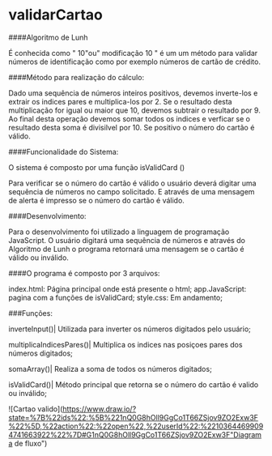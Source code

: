 # validarCartao
####Algoritmo de Lunh

É conhecida como " 10"ou" modificação 10 " é um um método para validar números de identificação como por exemplo números de cartão de crédito.

####Método para realização do cálculo:

Dado uma sequência de números inteiros positivos, devemos inverte-los e extrair os indices pares e multiplica-los por 2.
Se o resultado desta multiplicação for igual ou maior que 10, devemos subtrair o resultado por 9.
Ao final desta operação devemos somar todos os indices e verficar se o resultado desta soma é divisilvel por 10. 
Se positivo o número do cartão é válido.


####Funcionalidade do Sistema:

O sistema é composto por uma função isValidCard ()

Para verificar se o número do cartão é válido o usuário deverá digitar uma sequência de números no campo solicitado.
E através de uma mensagem de alerta é impresso se o número do cartão é válido.


####Desenvolvimento:

Para o desenvolvimento foi utilizado a linguagem de programação JavaScript.
O usuário digitará uma sequência de números e através do Algoritmo de Lunh o programa retornará uma mensagem se o cartão é válido ou inválido.

####O programa é composto por 3 arquivos:

index.html: Página principal onde está presente o html;
app.JavaScript: pagina com a funções de isValidCard;
style.css: Em andamento;

###Funções:

inverteInput()| Utilizada para inverter os números digitados pelo usuário;

multiplicaIndicesPares()| Multiplica os indices nas posiçoes pares dos números digitados;

somaArray()| Realiza a soma de todos os números digitados;

isValidCard()| Método principal que retorna se o número do cartão é valido ou inválido;

![Cartao valido](https://www.draw.io/?state=%7B%22ids%22:%5B%221nQ0G8hOll9GgCo1T66ZSjov9ZO2Exw3F%22%5D,%22action%22:%22open%22,%22userId%22:%22103644699094741663922%22%7D#G1nQ0G8hOll9GgCo1T66ZSjov9ZO2Exw3F"Diagrama de fluxo")

